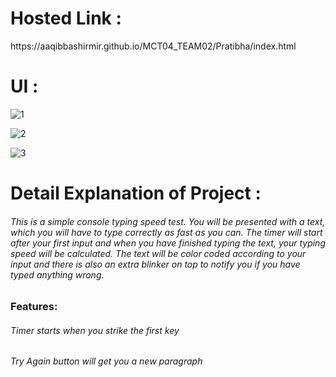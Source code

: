 <h1>Hosted Link :</h1>
https://aaqibbashirmir.github.io/MCT04_TEAM02/Pratibha/index.html

<h1>UI :</h1>

![1](https://github.com/AaqibBashirMir/MCT04_TEAM02/assets/129493126/205276c4-7a17-42ce-abe8-9a54bb603d5e)

![2](https://github.com/AaqibBashirMir/MCT04_TEAM02/assets/129493126/564222e4-5d07-47d4-b9a2-1cb13669c313)

![3](https://github.com/AaqibBashirMir/MCT04_TEAM02/assets/129493126/8520e306-6d57-4672-9bb7-9ead0575049b)

<h1>Detail Explanation of Project :</h1>
<h6>This is a simple console typing speed test. You will be presented with a text, which you will have to type correctly as fast as you can. The timer will start after your first input and when you have finished typing the text, your typing speed will be calculated. The text will be color coded according to your input and there is also an extra blinker on top to notify you if you have typed anything wrong.</h6>

<h3>Features:</h3>
<h6>Timer starts when you strike the first key</h6>
<h6you can switch to dark mode, helping you to focus ahead></h6>
<h6>Try Again button will get you a new paragraph</h6>







